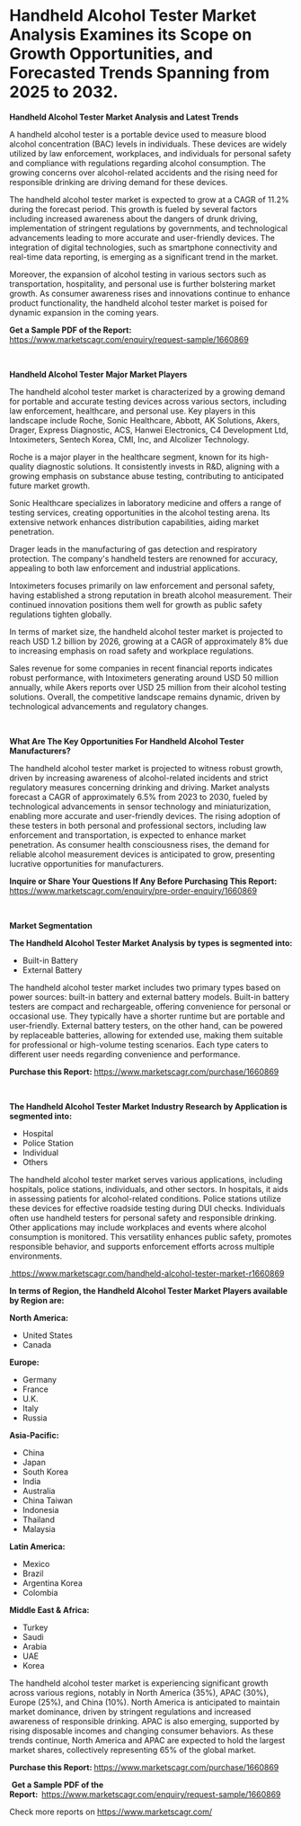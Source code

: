 <p><h1>Handheld Alcohol Tester Market Analysis Examines its Scope on Growth Opportunities, and Forecasted Trends Spanning from 2025 to 2032.</h1></p><p><strong>Handheld Alcohol Tester Market Analysis and Latest Trends</strong></p>
<p><p>A handheld alcohol tester is a portable device used to measure blood alcohol concentration (BAC) levels in individuals. These devices are widely utilized by law enforcement, workplaces, and individuals for personal safety and compliance with regulations regarding alcohol consumption. The growing concerns over alcohol-related accidents and the rising need for responsible drinking are driving demand for these devices.</p><p>The handheld alcohol tester market is expected to grow at a CAGR of 11.2% during the forecast period. This growth is fueled by several factors including increased awareness about the dangers of drunk driving, implementation of stringent regulations by governments, and technological advancements leading to more accurate and user-friendly devices. The integration of digital technologies, such as smartphone connectivity and real-time data reporting, is emerging as a significant trend in the market.</p><p>Moreover, the expansion of alcohol testing in various sectors such as transportation, hospitality, and personal use is further bolstering market growth. As consumer awareness rises and innovations continue to enhance product functionality, the handheld alcohol tester market is poised for dynamic expansion in the coming years.</p></p>
<p><strong>Get a Sample PDF of the Report:&nbsp;</strong> <a href="https://www.marketscagr.com/enquiry/request-sample/1660869?utm_campaign=2344&utm_medium=2&utm_source=Github&utm_content=ia&utm_term=20022025&utm_id=handheld-alcohol-tester">https://www.marketscagr.com/enquiry/request-sample/1660869</a></p>
<p>&nbsp;</p>
<p><strong>Handheld Alcohol Tester Major Market Players</strong></p>
<p><p>The handheld alcohol tester market is characterized by a growing demand for portable and accurate testing devices across various sectors, including law enforcement, healthcare, and personal use. Key players in this landscape include Roche, Sonic Healthcare, Abbott, AK Solutions, Akers, Drager, Express Diagnostic, ACS, Hanwei Electronics, C4 Development Ltd, Intoximeters, Sentech Korea, CMI, Inc, and Alcolizer Technology. </p><p>Roche is a major player in the healthcare segment, known for its high-quality diagnostic solutions. It consistently invests in R&D, aligning with a growing emphasis on substance abuse testing, contributing to anticipated future market growth.</p><p>Sonic Healthcare specializes in laboratory medicine and offers a range of testing services, creating opportunities in the alcohol testing arena. Its extensive network enhances distribution capabilities, aiding market penetration.</p><p>Drager leads in the manufacturing of gas detection and respiratory protection. The company's handheld testers are renowned for accuracy, appealing to both law enforcement and industrial applications.</p><p>Intoximeters focuses primarily on law enforcement and personal safety, having established a strong reputation in breath alcohol measurement. Their continued innovation positions them well for growth as public safety regulations tighten globally.</p><p>In terms of market size, the handheld alcohol tester market is projected to reach USD 1.2 billion by 2026, growing at a CAGR of approximately 8% due to increasing emphasis on road safety and workplace regulations. </p><p>Sales revenue for some companies in recent financial reports indicates robust performance, with Intoximeters generating around USD 50 million annually, while Akers reports over USD 25 million from their alcohol testing solutions. Overall, the competitive landscape remains dynamic, driven by technological advancements and regulatory changes.</p></p>
<p>&nbsp;</p>
<p><strong>What Are The Key Opportunities For Handheld Alcohol Tester Manufacturers?</strong></p>
<p><p>The handheld alcohol tester market is projected to witness robust growth, driven by increasing awareness of alcohol-related incidents and strict regulatory measures concerning drinking and driving. Market analysts forecast a CAGR of approximately 6.5% from 2023 to 2030, fueled by technological advancements in sensor technology and miniaturization, enabling more accurate and user-friendly devices. The rising adoption of these testers in both personal and professional sectors, including law enforcement and transportation, is expected to enhance market penetration. As consumer health consciousness rises, the demand for reliable alcohol measurement devices is anticipated to grow, presenting lucrative opportunities for manufacturers.</p></p>
<p><strong>Inquire or Share Your Questions If Any Before Purchasing This Report:</strong> <a href="https://www.marketscagr.com/enquiry/pre-order-enquiry/1660869?utm_campaign=2344&utm_medium=2&utm_source=Github&utm_content=ia&utm_term=20022025&utm_id=handheld-alcohol-tester">https://www.marketscagr.com/enquiry/pre-order-enquiry/1660869</a></p>
<p>&nbsp;</p>
<p><strong>Market Segmentation</strong></p>
<p><strong>The Handheld Alcohol Tester Market Analysis by types is segmented into:</strong></p>
<p><ul><li>Built-in Battery</li><li>External Battery</li></ul></p>
<p><p>The handheld alcohol tester market includes two primary types based on power sources: built-in battery and external battery models. Built-in battery testers are compact and rechargeable, offering convenience for personal or occasional use. They typically have a shorter runtime but are portable and user-friendly. External battery testers, on the other hand, can be powered by replaceable batteries, allowing for extended use, making them suitable for professional or high-volume testing scenarios. Each type caters to different user needs regarding convenience and performance.</p></p>
<p><strong>Purchase this Report:&nbsp;</strong><a href="https://www.marketscagr.com/purchase/1660869?utm_campaign=2344&utm_medium=2&utm_source=Github&utm_content=ia&utm_term=20022025&utm_id=handheld-alcohol-tester">https://www.marketscagr.com/purchase/1660869</a></p>
<p>&nbsp;</p>
<p><strong>The Handheld Alcohol Tester Market Industry Research by Application is segmented into:</strong></p>
<p><ul><li>Hospital</li><li>Police Station</li><li>Individual</li><li>Others</li></ul></p>
<p><p>The handheld alcohol tester market serves various applications, including hospitals, police stations, individuals, and other sectors. In hospitals, it aids in assessing patients for alcohol-related conditions. Police stations utilize these devices for effective roadside testing during DUI checks. Individuals often use handheld testers for personal safety and responsible drinking. Other applications may include workplaces and events where alcohol consumption is monitored. This versatility enhances public safety, promotes responsible behavior, and supports enforcement efforts across multiple environments.</p></p>
<p><a href="https://www.marketscagr.com/handheld-alcohol-tester-market-r1660869?utm_campaign=2344&utm_medium=2&utm_source=Github&utm_content=ia&utm_term=20022025&utm_id=handheld-alcohol-tester">&nbsp;https://www.marketscagr.com/handheld-alcohol-tester-market-r1660869</a></p>
<p><strong>In terms of Region, the Handheld Alcohol Tester Market Players available by Region are:</strong></p>
<p>
    <p> <strong> North America: </strong>
        <ul>
            <li>United States</li>
            <li>Canada</li>
        </ul>
        </p> 
    <p> <strong> Europe: </strong>
        <ul>
            <li>Germany</li>
            <li>France</li>
            <li>U.K.</li>
            <li>Italy</li>
            <li>Russia</li>
        </ul>
        </p> 
    <p> <strong> Asia-Pacific: </strong>
        <ul>
            <li>China</li>
            <li>Japan</li>
            <li>South Korea</li>
            <li>India</li>
            <li>Australia</li>
            <li>China Taiwan</li>
            <li>Indonesia</li>
            <li>Thailand</li>
            <li>Malaysia</li>
        </ul>
        </p> 
    <p> <strong> Latin America: </strong>
        <ul>
            <li>Mexico</li>
            <li>Brazil</li>
            <li>Argentina Korea</li>
            <li>Colombia</li>
        </ul>
        </p> 
    <p> <strong> Middle East & Africa: </strong>
        <ul>
            <li>Turkey</li>
            <li>Saudi</li>
            <li>Arabia</li>
            <li>UAE</li>
            <li>Korea</li>
        </ul>
    </p>
    </p>
<p><p>The handheld alcohol tester market is experiencing significant growth across various regions, notably in North America (35%), APAC (30%), Europe (25%), and China (10%). North America is anticipated to maintain market dominance, driven by stringent regulations and increased awareness of responsible drinking. APAC is also emerging, supported by rising disposable incomes and changing consumer behaviors. As these trends continue, North America and APAC are expected to hold the largest market shares, collectively representing 65% of the global market.</p></p>
<p><strong>Purchase this Report: </strong><a href="https://www.marketscagr.com/purchase/1660869?utm_campaign=2344&utm_medium=2&utm_source=Github&utm_content=ia&utm_term=20022025&utm_id=handheld-alcohol-tester">https://www.marketscagr.com/purchase/1660869</a></p>
<p>&nbsp;<strong>Get a Sample PDF of the Report:&nbsp;&nbsp;</strong><a href="https://www.marketscagr.com/enquiry/request-sample/1660869?utm_campaign=2344&utm_medium=2&utm_source=Github&utm_content=ia&utm_term=20022025&utm_id=handheld-alcohol-tester">https://www.marketscagr.com/enquiry/request-sample/1660869</a></p>
<p><strong></strong></p>
<p>Check more reports on <a href="https://www.marketscagr.com/?utm_campaign=2344&utm_medium=2&utm_source=Github&utm_content=ia&utm_term=20022025&utm_id=handheld-alcohol-tester">https://www.marketscagr.com/</a></p>